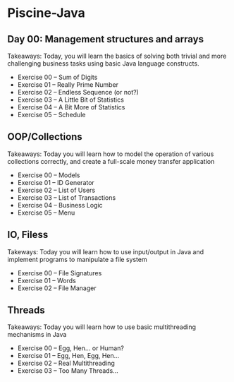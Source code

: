 # Piscine-Java
<h2>Day 00: Management structures and arrays</h2>
<p>Takeaways: Today, you will learn the basics of solving both trivial and more challenging business tasks using basic Java language constructs.</p>
<ul>
  <li>Exercise 00 – Sum of Digits</li>
  <li>Exercise 01 – Really Prime Number</li>
  <li>Exercise 02 – Endless Sequence (or not?)</li>
  <li>Exercise 03 – A Little Bit of Statistics</li>
  <li>Exercise 04 – A Bit More of Statistics</li>
  <li>Exercise 05 – Schedule</li>
</ul>
<p></p>
<h2>OOP/Collections</h2>
<p>Takeaways: Today you will learn how to model the operation of various collections correctly, and create a full-scale money transfer application</p>
<ul>
  <li>Exercise 00 – Models</li>
  <li>Exercise 01 – ID Generator</li>
  <li>Exercise 02 – List of Users</li>
  <li>Exercise 03 – List of Transactions</li>
  <li>Exercise 04 – Business Logic</li>
  <li>Exercise 05 – Menu</li>
</ul>
<p></p>
<h2>IO, Filess</h2>
<p>Takeways: Today you will learn how to use input/output in Java and implement programs to manipulate a file system</p>
<ul>
  <li>Exercise 00 – File Signatures</li>
  <li>Exercise 01 – Words</li>
  <li>Exercise 02 – File Manager</li>
</ul>
<p></p>
<h2>Threads</h2>
<p>Takeaways: Today you will learn how to use basic multithreading mechanisms in Java</p>
<ul>
  <li>Exercise 00 – Egg, Hen... or Human?</li>
  <li>Exercise 01 – Egg, Hen, Egg, Hen...</li>
  <li>Exercise 02 – Real Multithreading</li>
  <li>Exercise 03 – Too Many Threads...</li>
</ul>
<p></p>
